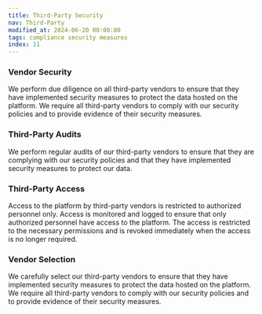 ```yaml
---
title: Third-Party Security
nav: Third-Party
modified_at: 2024-06-20 00:00:00
tags: compliance security measures
index: 11
---
```


### Vendor Security

We perform due diligence on all third-party vendors to ensure that they have implemented security measures to protect
the data hosted on the platform. We require all third-party vendors to comply with our security policies and to provide
evidence of their security measures.

### Third-Party Audits

We perform regular audits of our third-party vendors to ensure that they are complying with our security policies and
that they have implemented security measures to protect our data.

### Third-Party Access

Access to the platform by third-party vendors is restricted to authorized personnel only. Access is monitored and logged
to ensure that only authorized personnel have access to the platform. The access is restricted to the necessary
permissions and is revoked immediately when the access is no longer required.

### Vendor Selection

We carefully select our third-party vendors to ensure that they have implemented security measures to protect the data
hosted on the platform. We require all third-party vendors to comply with our security policies and to provide evidence
of their security measures.
